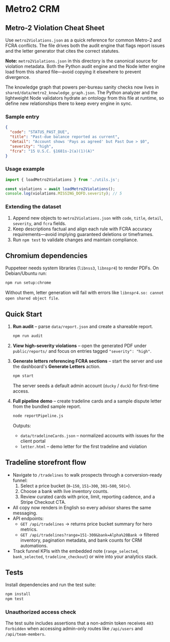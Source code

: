 # Metro2 CRM

## Metro-2 Violation Cheat Sheet

Use `metro2Violations.json` as a quick reference for common Metro-2 and FCRA conflicts. The file drives both the audit engine that flags report issues and the letter generator that cites the correct statutes.

**Note:** `metro2Violations.json` in this directory is the canonical source for violation metadata. Both the Python audit engine and the Node letter engine load from this shared file—avoid copying it elsewhere to prevent divergence.

The knowledge graph that powers per-bureau sanity checks now lives in `shared/data/metro2_knowledge_graph.json`. The Python analyzer and the lightweight Node validators hydrate an ontology from this file at runtime, so define new relationships there to keep every engine in sync.

### Sample entry

```json
{
  "code": "STATUS_PAST_DUE",
  "title": "Past-due balance reported as current",
  "detail": "Account shows 'Pays as agreed' but Past Due > $0",
  "severity": "high",
  "fcra": "15 U.S.C. §1681s-2(a)(1)(A)"
}
```

### Usage example

```js
import { loadMetro2Violations } from './utils.js';

const violations = await loadMetro2Violations();
console.log(violations.MISSING_DOFD.severity); // 5
```

### Extending the dataset

1. Append new objects to `metro2Violations.json` with `code`, `title`, `detail`, `severity`, and `fcra` fields.
2. Keep descriptions factual and align each rule with FCRA accuracy requirements—avoid implying guaranteed deletions or timeframes.
3. Run `npm test` to validate changes and maintain compliance.

## Chromium dependencies

Puppeteer needs system libraries (`libnss3`, `libnspr4`) to render PDFs. On Debian/Ubuntu run:

```bash
npm run setup:chrome
```

Without them, letter generation will fail with errors like `libnspr4.so: cannot open shared object file`.

## Quick Start

1. **Run audit** – parse `data/report.json` and create a shareable report.

   ```bash
   npm run audit
   ```

2. **View high-severity violations** – open the generated PDF under `public/reports/` and focus on entries tagged `"severity": "high"`.

3. **Generate letters referencing FCRA sections** – start the server and use the dashboard's **Generate Letters** action.

   ```bash
   npm start
   ```

   The server seeds a default admin account (`ducky` / `duck`) for first-time access.

4. **Full pipeline demo** – create tradeline cards and a sample dispute letter from the bundled sample report.

   ```bash
   node reportPipeline.js
   ```

   Outputs:
   - `data/tradelineCards.json` – normalized accounts with issues for the client portal
   - `letter.html` – demo letter for the first tradeline and violation

## Tradeline storefront flow

- Navigate to `/tradelines` to walk prospects through a conversion-ready funnel:
  1. Select a price bucket (`0–150`, `151–300`, `301–500`, `501+`).
  2. Choose a bank with live inventory counts.
  3. Review curated cards with price, limit, reporting cadence, and a Stripe Checkout CTA.
- All copy now renders in English so every advisor shares the same messaging.
- API endpoints:
  - `GET /api/tradelines` → returns price bucket summary for hero metrics.
  - `GET /api/tradelines?range=151-300&bank=Alpha%20Bank` → filtered inventory, pagination metadata, and bank counts for CRM automations.
- Track funnel KPIs with the embedded note (`range_selected`, `bank_selected`, `tradeline_checkout`) or wire into your analytics stack.

## Tests

Install dependencies and run the test suite:

```bash
npm install
npm test
```

### Unauthorized access check

The test suite includes assertions that a non-admin token receives `403 Forbidden` when accessing admin-only routes like `/api/users` and `/api/team-members`.


